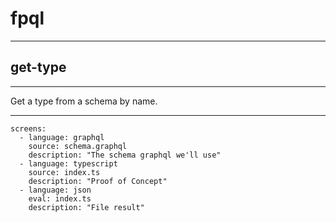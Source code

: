 # fpql
---

## get-type
---

Get a type from a schema by name.

---

```screens
screens:
  - language: graphql
    source: schema.graphql
    description: "The schema graphql we'll use"
  - language: typescript
    source: index.ts
    description: "Proof of Concept"
  - language: json
    eval: index.ts
    description: "File result"
```
